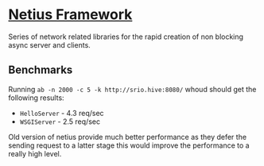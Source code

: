 # [Netius Framework](http://netius.com)

Series of network related libraries for the rapid creation of non blocking async server and clients.

## Benchmarks

Running `ab -n 2000 -c 5 -k http://srio.hive:8080/` whoud should get the following results:

* `HelloServer` - 4.3 req/sec
* `WSGIServer` - 2.5 req/sec

Old version of netius provide much better performance as they defer the sending request to
a latter stage this would improve the performance to a really high level.